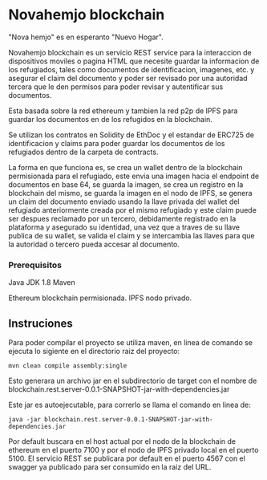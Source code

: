 # Novahemjo blockchain

"Nova hemjo" es en esperanto "Nuevo Hogar".

Novahemjo blockchain es un servicio REST service para la interaccion de dispositivos moviles o pagina HTML que necesite guardar la informacion de los refugiados, tales como documentos de identificacion, imagenes, etc. y asegurar el claim del documento y poder ser revisado por una autoridad tercera que le den permisos para poder revisar y autentificar sus documentos.

Esta basada sobre la red ethereum y tambien la red p2p de IPFS para guardar los documentos en de los refugidos en la blockchain.

Se utilizan los contratos en Solidity de EthDoc y el estandar de ERC725 de identificacion y claims para poder guardar los documentos de los refugiados dentro de la carpeta de contracts.

La forma en que funciona es, se crea un wallet dentro de la blockchain permisionada para el refugiado, este envia una imagen hacia el endpoint de documentos en base 64, se guarda la imagen, se crea un registro en la blockchain del mismo, se guarda la imagen en el nodo de IPFS, se genera un claim del documento enviado usando la llave privada del wallet del refugiado anteriormente creada por el mismo refugiado y este claim puede ser despues reclamado por un tercero, debidamente registrado en la plataforma y asegurado su identidad, una vez que a traves de su llave publica de su wallet, se valida el claim y se intercambia las llaves para que la autoridad o tercero pueda accesar al documento.

### Prerequisitos

Java JDK 1.8
Maven

Ethereum blockchain permisionada.
IPFS nodo privado.

## Instruciones

Para poder compilar el proyecto se utiliza maven, en linea de comando se ejecuta lo sigiente en el directorio raiz del proyecto:

```
mvn clean compile assembly:single
```

Esto generara un archivo jar en el subdirectorio de target con el nombre de blockchain.rest.server-0.0.1-SNAPSHOT-jar-with-dependencies.jar

Este jar es autoejecutable, para correrlo se llama el comando en linea de:

```
java -jar blockchain.rest.server-0.0.1-SNAPSHOT-jar-with-dependencies.jar
```

Por default buscara en el host actual por el nodo de la blockchain de ethereum en el puerto 7100 y por el nodo de IPFS privado local en el puerto 5100.
El servicio REST se publicara por default en el puerto 4567 con el swagger ya publicado para ser consumido en la raiz del URL.